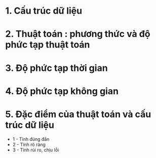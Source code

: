 # 1. Cấu trúc dữ liệu

# 2. Thuật toán : phương thức và độ phức tạp thuật toán

# 3. Độ phức tạp thời gian

# 4. Độ phức tạp không gian

# 5. Đặc điểm của thuật toán và cấu trúc dữ liệu

- 1 - Tính đúng đắn
- 2 - Tính rõ ràng
- 3 - Tính rủi ro, chịu lỗi
